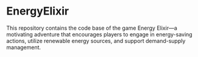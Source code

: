 # EnergyElixir
This repository contains the code base of the game Energy Elixir—a motivating adventure that encourages players to engage in energy-saving actions, utilize renewable energy sources, and support demand-supply management.
